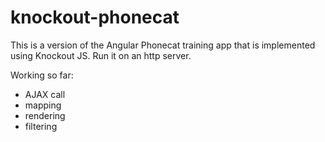 # knockout-phonecat

This is a version of the Angular Phonecat training app that is implemented using Knockout JS. Run it on an http server.

Working so far:

* AJAX call
* mapping
* rendering
* filtering 
